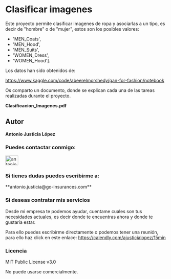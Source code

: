 # Clasificar imagenes
Este proyecto permite clasificar imagenes de ropa y asociarlas a un tipo, es decir de "hombre" o de "mujer", estos son los posibles valores:

- 'MEN_Coats', 
- 'MEN_Hood', 
- 'MEN_Suits', 
- 'WOMEN_Dress', 
- 'WOMEN_Hood'].

Los datos han sido obtenidos de:

https://www.kaggle.com/code/abeerelmorshedy/gan-for-fashion/notebook

Os comparto un documento, donde se explican cada una de las tareas realizadas durante el proyecto.

**Clasificacion_Imagenes.pdf**

## Autor
**Antonio Justicia López**

<h3 align="left">Puedes contactar conmigo:</h3>
<p align="left">
<a href="https://linkedin.com/in/antonio-justicia" target="blank"><img align="center" src="https://raw.githubusercontent.com/rahuldkjain/github-profile-readme-generator/master/src/images/icons/Social/linked-in-alt.svg" alt="antonio-justicia" height="30" width="40" /></a>
</p>

<h3 align="left">Si tienes dudas puedes escribirme a:</h3>
<p align="left">
**antonio.justicia@go-insurances.com**

<h3 align="left">Si deseas contratar mis servicios</h3>
Desde mi empresa te podemos ayudar, cuentame cuales son tus necesidades actuales, es decir donde te encuentras ahora y donde te gustaría estar.


Para ello puedes escribirme directamente o podemos tener una reunión, para ello haz click en este enlace:
https://calendly.com/ajusticialopez/15min

<h3 align="left">Licencia</h3>
MIT Public License v3.0

No puede usarse comercialmente.
